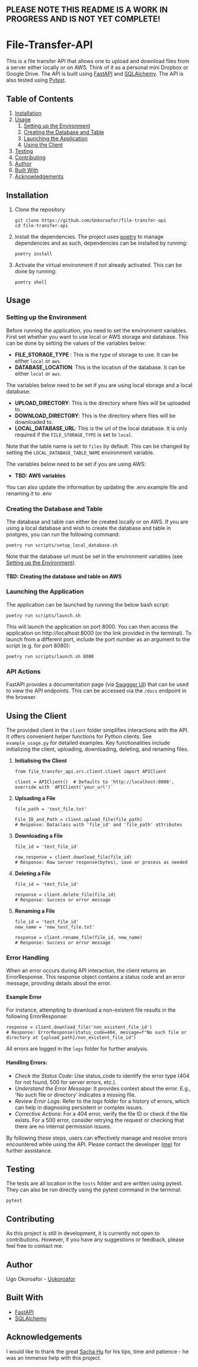 ## PLEASE NOTE THIS README IS A WORK IN PROGRESS AND IS NOT YET COMPLETE!

# File-Transfer-API
This is a file transfer API that allows one to upload and download files from a server either locally or on AWS. Think of it as a personal mini Dropbox or Google Drive. The API is built using [FastAPI](https://fastapi.tiangolo.com/) and [SQLAlchemy](https://www.sqlalchemy.org/). The API is also tested using [Pytest](https://docs.pytest.org/en/stable/).


## Table of Contents
1. [Installation](#installation)
1. [Usage](#usage)
    1. [Setting up the Environment](#setting-up-the-environment)
    2. [Creating the Database and Table](#creating-the-database-and-table)
    3. [Launching the Application](#launching-the-application)
    4. [Using the Client](#using-the-client)
1. [Testing](#testing)
2. [Contributing](#contributing)
1. [Author](#author)
1. [Built With](#built-with)
1. [Acknowledgements](#acknowledgements)


## Installation
1. Clone the repository
    ```
    git clone https://github.com/Uokoroafor/file-transfer-api
    cd file-transfer-api
    ```
2. Install the dependencies. The project uses [poetry](https://python-poetry.org/) to manage dependencies and as such, dependencies can be installed by running:
    ```
    poetry install
    ```
3. Activate the virtual environment if not already activated. This can be done by running:
    ```
    poetry shell
    ```



## Usage

### Setting up the Environment

Before running the application, you need to set the environment variables. First set whether you want to use local or AWS storage and database. This can be done by setting the values of the variables below:
- **FILE_STORAGE_TYPE** : This is the type of storage to use. It can be either `local` or `aws`.
- **DATABASE_LOCATION**: This is the location of the database. It can be either `local` or `aws`.


The variables below need to be set if you are using local storage and a local database:
- **UPLOAD_DIRECTORY**: This is the directory where files will be uploaded to.
- **DOWNLOAD_DIRECTORY**: This is the directory where files will be downloaded to.
- **LOCAL_DATABASE_URL**: This is the url of the local database. It is only required if the `FILE_STORAGE_TYPE` is set to `local`.

Note that the table name is set to `files` by default. This can be changed by setting the `LOCAL_DATABASE_TABLE_NAME` environment variable.

The variables below need to be set if you are using AWS:
- **TBD: AWS variables**

You can also update the information by updating the .env.example file and renaming it to .env

### Creating the Database and Table

The database and table can either be created locally or on AWS. If you are using a local database and wish to create the database and table in postgres, you can run the following command:
```
poetry run scripts/setup_local_database.sh
```
Note that the database url must be set in the environment variables (see [Setting up the Environment](#setting-up-the-environment)).

#### TBD: Creating the database and table on AWS

[//]: # (If you are using AWS, you can create the database and table by running the following command:)

[//]: # (```)

[//]: # (```)

### Launching the Application
The application can be launched by running the below bash script:
```
poetry run scripts/launch.sh
```
This will launch the application on port 8000. You can then access the application on http://localhost:8000 (or the link provided in the terminal). To launch from a different port, include the port number as an argument to the script (e.g. for port 8080):
``` 
poetry run scripts/launch.sh 8080
```
### API Actions
[//]: # (The main API actions are:)

[//]: # (1. **Upload a file**: This can be done by sending a POST request to the `/upload` endpoint. The request should contain the file to be uploaded in the `file` field. The response will contain the file id of the uploaded file.)

[//]: # (2. **Download a file**: This can be done by sending a GET request to the `/download` endpoint. The request should contain the id of the file to be downloaded in the `file_id` field. The response will contain the file to be downloaded.)

[//]: # (3. **Delete a file**: This can be done by sending a DELETE request to the `/delete` endpoint. The request should contain the id of the file to be deleted in the `file_id` field. The response will contain a message indicating whether the file was successfully deleted or not.)

[//]: # (4. **Rename a file**: This can be done by sending a PUT request to the `/rename` endpoint. The request should contain the id of the file to be renamed in the `file_id` field and the new name of the file in the `new_name` field. The response will contain a message indicating whether the file was successfully renamed or not.)

[//]: # (5. **Replace a file**: This can be done by sending a PUT request to the `/replace` endpoint. The request should contain the id of the file to be replaced in the `file_id` field and the new file to replace the old file in the `file` field. The response will contain a message indicating whether the file was successfully replaced or not.)

FastAPI provides a documentation page (via [Swagger UI](https://swagger.io/tools/swagger-ui/)) that can be used to view the API endpoints. This can be accessed via the `/docs` endpoint in the browser.

## Using the Client
The provided client in the `client` folder simplifies interactions with the API. It offers convenient helper functions for Python clients. See `example_usage.py` for detailed examples. Key functionalities include initializing the client, uploading, downloading, deleting, and renaming files.
1. **Initialising the Client**
   ```python3
   from file_transfer_api.src.client.client import APIClient
   
   client = APIClient()  # Defaults to 'http://localhost:8000', override with `APIClient('your_url')`
   ```

2. **Uploading a File**
   ```python3
   file_path = 'test_file.txt'
   
   File_ID_and_Path = client.upload_file(file_path)
   # Response: Dataclass with 'file_id' and 'file_path' attributes
   ```

3. **Downloading a File**
   ```python3
   file_id = 'test_file_id'
   
   raw_response = client.download_file(file_id)
   # Response: Raw server response(bytes), save or process as needed
   ```
4. **Deleting a File**
   ```python3
   file_id = 'test_file_id'
   
   response = client.delete_file(file_id)
   # Response: Success or error message
   ```
5. **Renaming a File**
   ```python3
   file_id = 'test_file_id'
   new_name = 'new_test_file.txt'
   
   response = client.rename_file(file_id, new_name)
   # Response: Success or error message
   ```

### Error Handling
When an error occurs during API interaction, the client returns an ErrorResponse. This response object contains a status code and an error message, providing details about the error.

#### Example Error
For instance, attempting to download a non-existent file results in the following ErrorResponse:

```python3
response = client.download_file('non_existent_file_id')
# Response: ErrorResponse(status_code=404, message=f"No such file or directory at {upload_path}/non_existent_file_id")
```
All errors are logged in the `logs` folder for further analysis.

#### Handling Errors:

[//]: # (- *Check the Status Code*: Use the status_code to identify the type of error &#40;e.g., 404 for not found, 500 for server errors&#41;.)

[//]: # (- *Check the Error Message*: The error message provides additional details about the error. For example, if the error message contains the string 'No such file or directory', then the file does not exist on the server.)

[//]: # (- *Check the Logs*: The logs folder contains a log of all errors that have occurred. This can be used to identify the cause of the error.)

- *Check the Status Code*: Use status_code to identify the error type (404 for not found, 500 for server errors, etc.).
- *Understand the Error Message*: It provides context about the error. E.g., 'No such file or directory' indicates a missing file.
- *Review Error Logs*: Refer to the logs folder for a history of errors, which can help in diagnosing persistent or complex issues.
- *Corrective Actions*: For a 404 error, verify the file ID or check if the file exists. For a 500 error, consider retrying the request or checking that there are no internal permission issues.

By following these steps, users can effectively manage and resolve errors encountered while using the API. Please contact the developer ([me](https://github.com/Uokoroafor)) for further assistance.

## Testing
The tests are all location in the `tests` folder and are written using pytest. They can also be run directly using the pytest command in the terminal:
```commandline
pytest
```

## Contributing
As this project is still in development, it is currently not open to contributions. However, if you have any suggestions or feedback, please feel free to contact me.

## Author
Ugo Okoroafor - [Uokoroafor](https://github.com/Uokoroafor)

## Built With
- [FastAPI](https://fastapi.tiangolo.com/)
- [SQLAlchemy](https://www.sqlalchemy.org/)

[//]: # (- [Boto3]&#40;https://boto3.amazonaws.com/v1/documentation/api/latest/index.html&#41;)


## Acknowledgements
I would like to thank the great [Sacha Hu](https://github.com/sachahu1) for his tips, time and patience - he was an immense help with this project.
